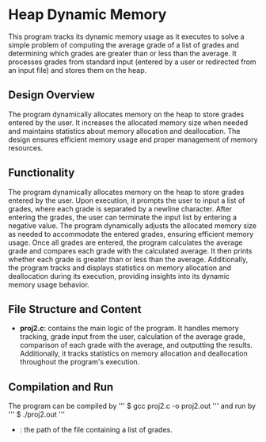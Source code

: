 # Heap Dynamic Memory
This program tracks its dynamic memory usage as it executes to solve a simple problem of computing the average grade of a list of grades and determining which grades are greater than or less than the average. It processes grades from standard input (entered by a user or redirected from an input file) and stores them on the heap.

## Design Overview
The program dynamically allocates memory on the heap to store grades entered by the user. It increases the allocated memory size when needed and maintains statistics about memory allocation and deallocation. The design ensures efficient memory usage and proper management of memory resources.

## Functionality
The program dynamically allocates memory on the heap to store grades entered by the user. Upon execution, it prompts the user to input a list of grades, where each grade is separated by a newline character. After entering the grades, the user can terminate the input list by entering a negative value. The program dynamically adjusts the allocated memory size as needed to accommodate the entered grades, ensuring efficient memory usage. Once all grades are entered, the program calculates the average grade and compares each grade with the calculated average. It then prints whether each grade is greater than or less than the average. Additionally, the program tracks and displays statistics on memory allocation and deallocation during its execution, providing insights into its dynamic memory usage behavior.

## File Structure and Content
- **proj2.c**: contains the main logic of the program. It handles memory tracking, grade input from the user, calculation of the average grade, comparison of each grade with the average, and outputting the results. Additionally, it tracks statistics on memory allocation and deallocation throughout the program's execution.

## Compilation and Run
The program can be compiled by
'''
$ gcc proj2.c -o proj2.out
'''
and run by
'''
$ ./proj2.out <filepath>
'''
- <filepath>: the path of the file containing a list of grades.
